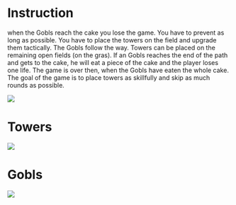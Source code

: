 # Instruction

when the Gobls reach the cake you lose the game. You have to prevent as long as possible. 
You have to place the towers on the field and upgrade them tactically. The Gobls follow the way.
Towers can be placed on the remaining open fields (on the gras). 
If an Gobls reaches the end of the path and gets to the cake, he will eat a piece of the cake and the player loses one life. The game is over then, when the Gobls have eaten the whole cake. The goal of the game is to place towers as skillfully and skip as much rounds as possible. 

![](https://github.com/FM3D/cakeprotector/blob/master/Wiki/000.PNG?raw=true)

# Towers

![](https://github.com/FM3D/cakeprotector/blob/master/Wiki/001.PNG?raw=true)

# Gobls

![](https://github.com/FM3D/cakeprotector/blob/master/Wiki/002.PNG?raw=true)
